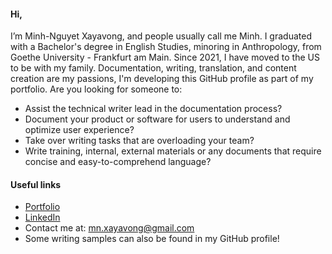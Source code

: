 #### Hi,

I’m Minh-Nguyet Xayavong, and people usually call me Minh.
I graduated with a Bachelor's degree in English Studies, minoring in Anthropology, from Goethe University - Frankfurt am Main. Since 2021, I have moved to the US to be with my family. 
Documentation, writing, translation, and content creation are my passions, I'm developing this GitHub profile as part of my portfolio. Are you looking for someone to:
- Assist the technical writer lead in the documentation process?
- Document your product or software for users to understand and optimize user experience?
- Take over writing tasks that are overloading your team?
- Write training, internal, external materials or any documents that require concise and easy-to-comprehend language?

#### Useful links
- [Portfolio](https://drive.google.com/drive/folders/19s5vY5zxOUu1AlrE6HcFhEt_v-8OI9tl?usp=sharing)
- [LinkedIn](https://www.linkedin.com/in/minh-nguyet-xayavong/)
- Contact me at: [mn.xayavong@gmail.com](mailto:mn.xayavong@gmail.com)
- Some writing samples can also be found in my GitHub profile!
<!---
nguyetkhuc/nguyetkhuc is a ✨ special ✨ repository because its `README.md` (this file) appears on your GitHub profile.
You can click the Preview link to take a look at your changes.
--->
